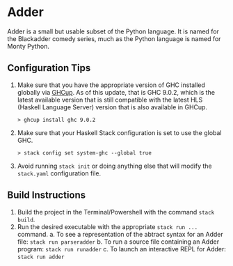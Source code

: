# Adder
Adder is a small but usable subset of the Python language. It is named for the Blackadder comedy series, much as the Python language is named for Monty Python.

## Configuration Tips

1. Make sure that you have the appropriate version of GHC installed globally via [GHCup](https://www.haskell.org/ghcup/). As of this update, that is GHC 9.0.2, which is the latest available version that is still compatible with the latest HLS (Haskell Language Server) version that is also available in GHCup.
    ```
    > ghcup install ghc 9.0.2
    ```
2. Make sure that your Haskell Stack configuration is set to use the global GHC.
    ```
    > stack config set system-ghc --global true
    ```
3. Avoid running `stack init` or doing anything else that will modify the `stack.yaml` configuration file.

## Build Instructions

1. Build the project in the Terminal/Powershell with the command `stack build`.
2. Run the desired executable with the appropriate `stack run ...` command.
    a. To see a representation of the abtract syntax for an Adder file: `stack run parseradder`
    b. To run a source file containing an Adder program: `stack run runadder`
    c. To launch an interactive REPL for Adder: `stack run adder`
